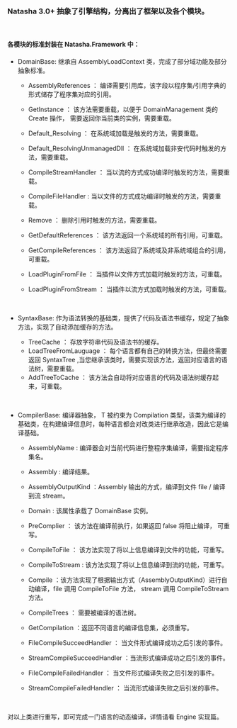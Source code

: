 ### Natasha 3.0+ 抽象了引擎结构，分离出了框架以及各个模块。  
  
<br/>  

#### 各模块的标准封装在 Natasha.Framework 中：

 - DomainBase: 继承自 AssemblyLoadContext 类，完成了部分域功能及部分抽象标准。
   
    - AssemblyReferences ： 编译需要引用库，该字段以程序集/引用字典的形式储存了程序集对应的引用。
    - GetInstance ： 该方法需要重载，以便于 DomainManagement 类的 Create 操作， 需要返回你当前类的实例，需要重载。
    - Default_Resolving ： 在系统域加载是触发的方法，需要重载。
    - Default_ResolvingUnmanagedDll ： 在系统域加载非安代码时触发的方法，需要重载。
    - CompileStreamHandler ： 当以流的方式成功编译时触发的方法，需要重载。
    - CompileFileHandler : 当以文件的方式成功编译时触发的方法，需要重载。
    - Remove ： 删除引用时触发的方法，需要重载。
    
    - GetDefaultReferences ： 该方法返回一个系统域的所有引用，可重载。
    - GetCompileReferences ： 该方法返回了系统域及非系统域组合的引用， 可重载。
    - LoadPluginFromFile ： 当插件以文件方式加载时触发的方法，可重载。
    - LoadPluginFromStream ： 当插件以流方式加载时触发的方法，可重载。
  
<br/>  

 - SyntaxBase: 作为语法转换的基础类，提供了代码及语法书缓存，规定了抽象方法，实现了自动添加缓存的方法。
 
    - TreeCache ： 存放字符串代码及语法书的缓存。
    - LoadTreeFromLauguage ： 每个语言都有自己的转换方法，但最终需要返回 SyntaxTree ,当您继承该类时，需要实现该方法，返回对应语言的语法树，需要重载。
    - AddTreeToCache ： 该方法会自动将对应语言的代码及语法树缓存起来，可重载。
  
<br/>  
   
 - CompilerBase<T>: 编译器抽象， T 被约束为 Compilation 类型，该类为编译的基础类，在构建编译信息时，每种语言都会对改类进行继承改造，因此它是编译基础。
 
    - AssemblyName : 编译器会对当前代码进行整程序集编译，需要指定程序集名。
    - Assembly : 编译结果。
    - AssemblyOutputKind ：Assembly 输出的方式，编译到文件 file / 编译到流 stream。
    - Domain : 该属性承载了 DomainBase 实例。
    - PreComplier ： 该方法在编译前执行，如果返回 false 将阻止编译， 可重写。
     - CompileToFile ： 该方法实现了将以上信息编译到文件的功能，可重写。
    - CompileToStream : 该方法实现了将以上信息编译到流的功能，可重写。
    - Compile ：该方法实现了根据输出方式（AssemblyOutputKind）进行自动编译，file 调用 CompileToFile 方法， stream 调用 CompileToStream 方法。
    - CompileTrees ： 需要被编译的语法树。
    - GetCompilation ：返回不同语言的编译信息集，必须重写。
    
    - FileCompileSucceedHandler ： 当文件形式编译成功之后引发的事件。
    - StreamCompileSucceedHandler ：当流形式编译成功之后引发的事件。
    
    - FileCompileFailedHandler ： 当文件形式编译失败之后引发的事件。
    - StreamCompileFailedHandler ： 当流形式编译失败之后引发的事件。
    


<br/>  

 对以上类进行重写，即可完成一门语言的动态编译，详情请看 Engine 实现篇。
